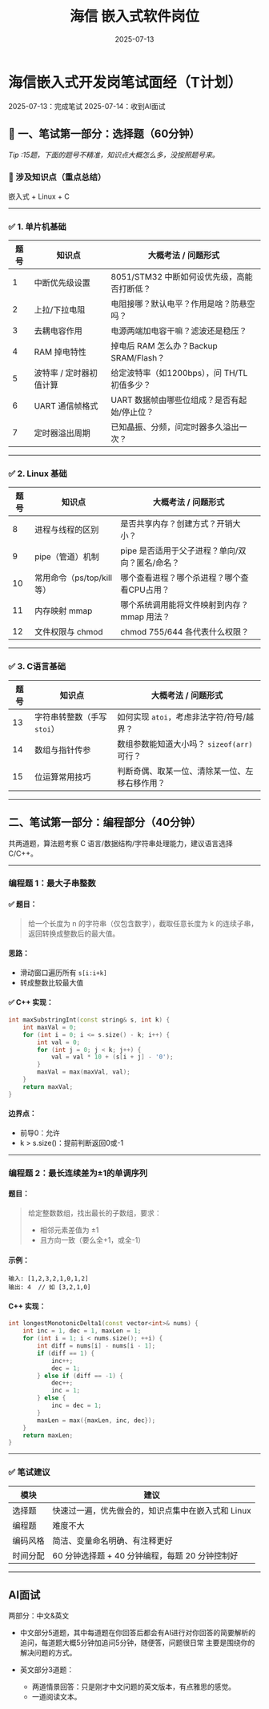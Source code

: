 ﻿---
title: "海信 嵌入式软件岗位"
date: 2025-07-13
categories: Fall_Reviews
tags: [面经, 海信, 嵌入式软件]
layout: note
excerpt: 笔试：两部分，15题选择+2道编程，100分钟。
---


# 海信嵌入式开发岗笔试面经（T计划）
2025-07-13：完成笔试
2025-07-14：收到AI面试

## 📘 一、笔试第一部分：选择题（60分钟）
*Tip :15题，下面的题号不精准，知识点大概怎么多，没按照题号来。*

### 🧩 涉及知识点（重点总结）
嵌入式 + Linux + C

---

### ✅ 1. 单片机基础

| 题号 | 知识点           | 大概考法 / 问题形式                    |
| -- | ------------- | ------------------------------ |
| 1  | 中断优先级设置       | 8051/STM32 中断如何设优先级，高能否打断低？    |
| 2  | 上拉/下拉电阻       | 电阻接哪？默认电平？作用是啥？防悬空吗？           |
| 3  | 去耦电容作用        | 电源两端加电容干嘛？滤波还是稳压？              |
| 4  | RAM 掉电特性      | 掉电后 RAM 怎么办？Backup SRAM/Flash？ |
| 5  | 波特率 / 定时器初值计算 | 给定波特率（如1200bps），问 TH/TL 初值多少？  |
| 6  | UART 通信帧格式    | UART 数据帧由哪些位组成？是否有起始/停止位？      |
| 7  | 定时器溢出周期       | 已知晶振、分频，问定时器多久溢出一次？            |

---

### ✅ 2. Linux 基础

| 题号 | 知识点                | 大概考法 / 问题形式                 |
| -- | ------------------ | --------------------------- |
| 8  | 进程与线程的区别           | 是否共享内存？创建方式？开销大小？           |
| 9  | pipe（管道）机制         | pipe 是否适用于父子进程？单向/双向？匿名/命名？ |
| 10 | 常用命令（ps/top/kill等） | 哪个查看进程？哪个杀进程？哪个查看CPU占用？     |
| 11 | 内存映射 mmap          | 哪个系统调用能将文件映射到内存？ mmap 用法？   |
| 12 | 文件权限与 chmod        | chmod 755/644 各代表什么权限？      |

---

### ✅ 3. C语言基础

| 题号 | 知识点               | 大概考法 / 问题形式                           |
| -- | ----------------- | ------------------------------------- |
| 13 | 字符串转整数（手写 `stoi`） | 如何实现 `atoi`，考虑非法字符/符号/越界？             |
| 14 | 数组与指针传参           | 数组参数能知道大小吗？ `sizeof(arr)` 可行？         |
| 15 | 位运算常用技巧           | 判断奇偶、取某一位、清除某一位、左移右移作用？               |



---

## 二、笔试第一部分：编程部分（40分钟）

共两道题，算法题考察 C 语言/数据结构/字符串处理能力，建议语言选择 C/C++。

---

### 编程题 1：最大子串整数

#### ✅ 题目：

> 给一个长度为 n 的字符串（仅包含数字），截取任意长度为 k 的连续子串，返回转换成整数后的最大值。

####  思路：

* 滑动窗口遍历所有 `s[i:i+k]`
* 转成整数比较最大值

#### ✅ C++ 实现：

```cpp
int maxSubstringInt(const string& s, int k) {
    int maxVal = 0;
    for (int i = 0; i <= s.size() - k; i++) {
        int val = 0;
        for (int j = 0; j < k; j++) {
            val = val * 10 + (s[i + j] - '0');
        }
        maxVal = max(maxVal, val);
    }
    return maxVal;
}
```

#### 边界点：

* 前导0：允许
* k > s.size()：提前判断返回0或-1

---

### 编程题 2：最长连续差为±1的单调序列

#### 题目：

> 给定整数数组，找出最长的子数组，要求：
>
> * 相邻元素差值为 ±1
> * 且方向一致（要么全+1，或全-1）

#### 示例：

```
输入: [1,2,3,2,1,0,1,2]
输出: 4  // 如 [3,2,1,0]
```

#### C++ 实现：

```cpp
int longestMonotonicDelta1(const vector<int>& nums) {
    int inc = 1, dec = 1, maxLen = 1;
    for (int i = 1; i < nums.size(); ++i) {
        int diff = nums[i] - nums[i - 1];
        if (diff == 1) {
            inc++;
            dec = 1;
        } else if (diff == -1) {
            dec++;
            inc = 1;
        } else {
            inc = dec = 1;
        }
        maxLen = max({maxLen, inc, dec});
    }
    return maxLen;
}
```

---

### ✅ 笔试建议

| 模块   | 建议                             |
| ---- | ------------------------------ |
| 选择题  | 快速过一遍，优先做会的，知识点集中在嵌入式和 Linux   |
| 编程题  | 难度不大               |
| 编码风格 | 简洁、变量命名明确、有注释更好                |
| 时间分配 | 60 分钟选择题 + 40 分钟编程，每题 20 分钟控制好 |

---

## AI面试
两部分：中文&英文


 - 中文部分5道题，其中每道题在你回答后都会有AI进行对你回答的简要解析的追问，每道题大概5分钟加追问5分钟，随便答，问题很日常
主要是围绕你的解决问题的方式。

 - 英文部分3道题：
     - 两道情景回答：只是刚才中文问题的英文版本，有点雅思的感觉。
     - 一道阅读文本。
